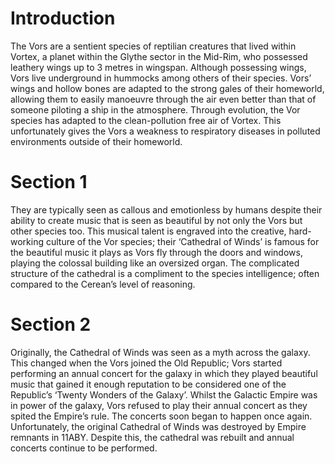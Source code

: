 # Introduction

The Vors are a sentient species of reptilian creatures that lived within Vortex, a planet within the Glythe sector in the Mid-Rim, who possessed leathery wings up to 3 metres in wingspan.
Although possessing wings, Vors live underground in hummocks among others of their species.
Vors’ wings and hollow bones are adapted to the strong gales of their homeworld, allowing them to easily manoeuvre through the air even better than that of someone piloting a ship in the atmosphere.
Through evolution, the Vor species has adapted to the clean-pollution free air of Vortex.
This unfortunately gives the Vors a weakness to respiratory diseases in polluted environments outside of their homeworld.

# Section 1

They are typically seen as callous and emotionless by humans despite their ability to create music that is seen as beautiful by not only the Vors but other species too.
This musical talent is engraved into the creative, hard-working culture of the Vor species; their ‘Cathedral of Winds’ is famous for the beautiful music it plays as Vors fly through the doors and windows, playing the colossal building like an oversized organ.
The complicated structure of the cathedral is a compliment to the species intelligence; often compared to the Cerean’s level of reasoning.

# Section 2

Originally, the Cathedral of Winds was seen as a myth across the galaxy.
This changed when the Vors joined the Old Republic; Vors started performing an annual concert for the galaxy in which they played beautiful music that gained it enough reputation to be considered one of the Republic’s ‘Twenty Wonders of the Galaxy’.
Whilst the Galactic Empire was in power of the galaxy, Vors refused to play their annual concert as they spited the Empire’s rule.
The concerts soon began to happen once again.
Unfortunately, the original Cathedral of Winds was destroyed by Empire remnants in 11ABY.
Despite this, the cathedral was rebuilt and annual concerts continue to be performed.
